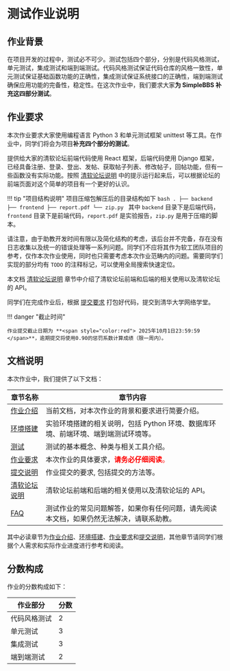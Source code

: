 # 测试作业说明

## 作业背景

在项目开发的过程中，测试必不可少。测试包括四个部分，分别是代码风格测试，单元测试，集成测试和端到端测试。代码风格测试保证代码仓库的风格一致性，单元测试保证基础函数功能的正确性，集成测试保证系统接口的正确性，端到端测试确保应用功能的完备性，稳定性。在这次作业中，我们要求大家**为 SimpleBBS 补充这四部分测试**。


## 作业要求
本次作业要求大家使用编程语言 Python 3 和单元测试框架 unittest 等工具。在作业中，同学们将会为项目**补充四个部分的测试**。

提供给大家的清软论坛前端代码使用 React 框架，后端代码使用 Django 框架，已经具备注册、登录、登出、发帖、获取帖子列表、修改帖子，回帖功能，但有一些函数没有实际功能。按照 [清软论坛说明](../bbs.md) 中的提示运行起来后，可以根据论坛的前端页面对这个简单的项目有一个更好的认识。

!!! tip "项目结构说明"
    项目压缩包解压后的目录结构如下
    ```bash
    .
    ├── backend
    ├── frontend
    ├── report.pdf
    └── zip.py
    ```
    其中 `backend` 目录下是后端代码，`frontend` 目录下是前端代码，`report.pdf` 是实验报告，`zip.py` 是用于压缩的脚本。


请注意，由于助教开发时间有限以及简化结构的考虑，该后台并不完备，存在没有日志收集以及统一的错误处理等一系列问题。同学们不应将其作为软工团队项目的参考，仅作本次作业使用，同时也只需要考虑本次作业范畴内的问题。需要同学们实现的部分均有 `TODO` 的注释标记，可以使用全局搜索快速定位。

本文档 [清软论坛说明](../bbs.md) 章节中介绍了清软论坛前端和后端的相关使用以及清软论坛的 API。

同学们在完成作业后，根据 [提交要求](./submit.md) 打包好代码，提交到清华大学网络学堂。

!!! danger "截止时间"

    作业提交截止日期为 **<span style="color:red"> 2025年10月1日23:59:59 </span>**，逾期提交将使用0.90的惩罚系数计算成绩（限一周内）。


## 文档说明

本次作业中，我们提供了以下文档：

| 章节名称 | 章节内容 |
| --- | ---------- |
| [作业介绍](./intro.md) | 当前文档，对本次作业的背景和要求进行简要介绍。 |
| [环境搭建](./setup.md) | 实验环境搭建的相关说明，包括 Python 环境、数据库环境、前端环境、端到端测试环境等。|
| [测试](./unittest.md) | 测试的基本概念、种类与相关工具介绍。|
| [作业要求](./requirements.md) | 本次作业的具体要求，<span style="color:red">**请务必仔细阅读**。</span>|
| [提交说明](./submit.md) | 作业提交的要求, 包括提交的方法等。|
| [清软论坛说明](../bbs.md) | 清软论坛前端和后端的相关使用以及清软论坛的 API。|
| [FAQ](./faq.md) | 测试作业的常见问题解答，如果你有任何问题，请先阅读本文档，如果仍然无法解决，请联系助教。|

其中必读章节为[作业介绍](./intro.md)、[环境搭建](./setup.md)、[作业要求](./requirements.md)和[提交说明](./submit.md)，其他章节请同学们根据个人需求和实际作业进度进行参考和阅读。

## 分数构成

作业的分数构成如下：

| 作业部分 | 分数 |
| --- | ---------- |
| 代码风格测试 | 2 |
| 单元测试 | 3 |
| 集成测试 | 3 |
| 端到端测试 | 2 |